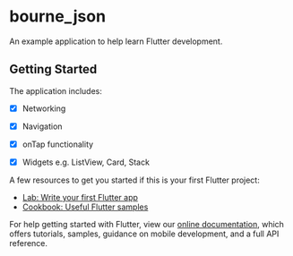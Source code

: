 # bourne_json

An example application to help learn Flutter development.

## Getting Started

The application includes:

- [x] Networking
- [x] Navigation
- [x] onTap functionality
- [x] Widgets e.g. ListView, Card, Stack


A few resources to get you started if this is your first Flutter project:

- [Lab: Write your first Flutter app](https://flutter.dev/docs/get-started/codelab)
- [Cookbook: Useful Flutter samples](https://flutter.dev/docs/cookbook)

For help getting started with Flutter, view our
[online documentation](https://flutter.dev/docs), which offers tutorials,
samples, guidance on mobile development, and a full API reference.
